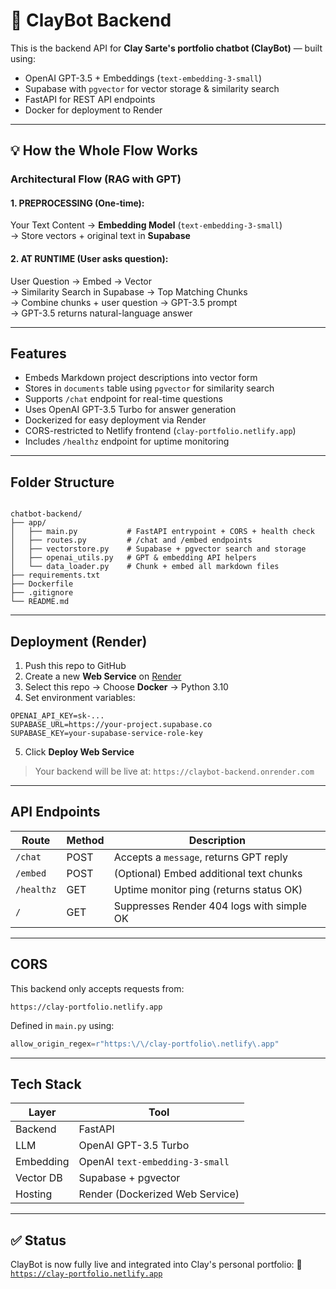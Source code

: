 # 🤖 ClayBot Backend

This is the backend API for **Clay Sarte's portfolio chatbot (ClayBot)** — built using:

- OpenAI GPT-3.5 + Embeddings (`text-embedding-3-small`)
- Supabase with `pgvector` for vector storage & similarity search
- FastAPI for REST API endpoints
- Docker for deployment to Render

---

## 💡 How the Whole Flow Works

### Architectural Flow (RAG with GPT)

#### 1. PREPROCESSING (One-time):
Your Text Content → **Embedding Model** (`text-embedding-3-small`)  
→ Store vectors + original text in **Supabase**

#### 2. AT RUNTIME (User asks question):
User Question → Embed → Vector  
→ Similarity Search in Supabase → Top Matching Chunks  
→ Combine chunks + user question → GPT-3.5 prompt  
→ GPT-3.5 returns natural-language answer

---

## Features

- Embeds Markdown project descriptions into vector form
- Stores in `documents` table using `pgvector` for similarity search
- Supports `/chat` endpoint for real-time questions
- Uses OpenAI GPT-3.5 Turbo for answer generation
- Dockerized for easy deployment via Render
- CORS-restricted to Netlify frontend (`clay-portfolio.netlify.app`)
- Includes `/healthz` endpoint for uptime monitoring

---

## Folder Structure

```

chatbot-backend/
├── app/
│   ├── main.py           # FastAPI entrypoint + CORS + health check
│   ├── routes.py         # /chat and /embed endpoints
│   ├── vectorstore.py    # Supabase + pgvector search and storage
│   ├── openai_utils.py   # GPT & embedding API helpers
│   └── data_loader.py    # Chunk + embed all markdown files
├── requirements.txt
├── Dockerfile
├── .gitignore
└── README.md

````

---

## Deployment (Render)

1. Push this repo to GitHub
2. Create a new **Web Service** on [Render](https://render.com)
3. Select this repo → Choose **Docker** → Python 3.10
4. Set environment variables:

```env
OPENAI_API_KEY=sk-...
SUPABASE_URL=https://your-project.supabase.co
SUPABASE_KEY=your-supabase-service-role-key
````

5. Click **Deploy Web Service**

> Your backend will be live at:
> `https://claybot-backend.onrender.com`

---

## API Endpoints

| Route      | Method | Description                               |
| ---------- | ------ | ----------------------------------------- |
| `/chat`    | POST   | Accepts a `message`, returns GPT reply    |
| `/embed`   | POST   | (Optional) Embed additional text chunks   |
| `/healthz` | GET    | Uptime monitor ping (returns status OK)   |
| `/`        | GET    | Suppresses Render 404 logs with simple OK |

---

## CORS

This backend only accepts requests from:

```
https://clay-portfolio.netlify.app
```

Defined in `main.py` using:

```python
allow_origin_regex=r"https:\/\/clay-portfolio\.netlify\.app"
```

---

## Tech Stack

| Layer     | Tool                            |
| --------- | ------------------------------- |
| Backend   | FastAPI                         |
| LLM       | OpenAI GPT-3.5 Turbo            |
| Embedding | OpenAI `text-embedding-3-small` |
| Vector DB | Supabase + pgvector             |
| Hosting   | Render (Dockerized Web Service) |

---

## ✅ Status

ClayBot is now fully live and integrated into Clay's personal portfolio:
🔗 [`https://clay-portfolio.netlify.app`](https://clay-portfolio.netlify.app)

```